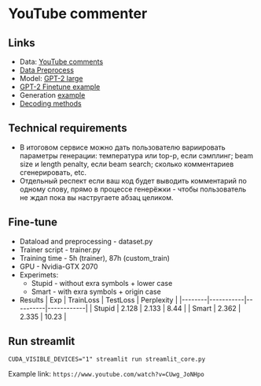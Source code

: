 # YouTube commenter

## Links 
* Data: [YouTube comments](https://www.kaggle.com/tanmay111/youtube-comments-sentiment-analysis)
* [Data Preprocess](https://www.kaggle.com/code/tanmay111/youtube-comments-sentiment-analysis/notebook) 
* Model: [GPT-2 large](https://huggingface.co/gpt2-large)
* [GPT-2 Finetune example](https://tinyurl.com/gpt2-finetune-colab)
* Generation [example](https://github.com/huggingface/transformers/blob/main/examples/pytorch/text-generation/run_generation.py)
* [Decoding methods](https://huggingface.co/blog/how-to-generate)

## Technical requirements 
* В итоговом сервисе можно дать пользователю вариировать параметры генерации: температура или top-p, если сэмплинг; beam size и length penalty, если beam search; сколько комментариев сгенерировать, etc. 
* Отдельный респект если ваш код будет выводить комментарий по одному слову, прямо в процессе генерёжки - чтобы пользователь не ждал пока вы настругаете абзац целиком.

## Fine-tune
* Dataload and preprocessing - dataset.py  
* Trainer script - trainer.py
* Training time - 5h (trainer), 87h (custom_train)
* GPU - Nvidia-GTX 2070
* Experimets:
    * Stupid - without exra symbols + lower case  
    * Smart - with exra symbols + origin case 
* Results
    | Exp    | TrainLoss | TestLoss | Perplexity |
    |--------|-----------|----------|------------|
    | Stupid | 2.128     | 2.133    | 8.44       |
    | Smart  | 2.362     | 2.335    | 10.23      |

## Run streamlit

``` CUDA_VISIBLE_DEVICES="1" streamlit run streamlit_core.py ```

Example link: `https://www.youtube.com/watch?v=CUwg_JoNHpo`
